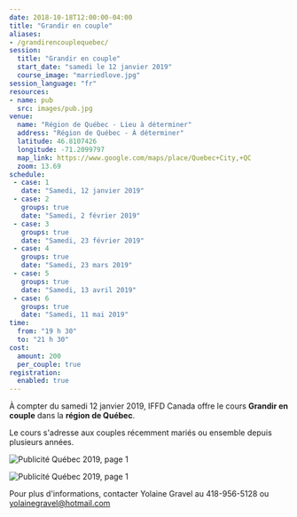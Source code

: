 ```yaml
---
date: 2018-10-18T12:00:00-04:00
title: "Grandir en couple"
aliases:
- /grandirencouplequebec/
session:
  title: "Grandir en couple"
  start_date: "samedi le 12 janvier 2019"
  course_image: "marriedlove.jpg"
session_language: "fr"
resources:
- name: pub
  src: images/pub.jpg
venue:
  name: "Région de Québec - Lieu à déterminer"
  address: "Région de Québec - À déterminer"
  latitude: 46.8107426
  longitude: -71.2099797
  map_link: https://www.google.com/maps/place/Quebec+City,+QC
  zoom: 13.69
schedule:
 - case: 1
   date: "Samedi, 12 janvier 2019"
 - case: 2
   groups: true
   date: "Samedi, 2 février 2019"
 - case: 3
   groups: true
   date: "Samedi, 23 février 2019"
 - case: 4
   groups: true
   date: "Samedi, 23 mars 2019"
 - case: 5
   groups: true
   date: "Samedi, 13 avril 2019"
 - case: 6
   groups: true
   date: "Samedi, 11 mai 2019"
time:
  from: "19 h 30"
  to: "21 h 30"
cost:
  amount: 200
  per_couple: true
registration:
  enabled: true
---
```


À compter du samedi 12 janvier 2019, IFFD Canada offre le cours **Grandir en
couple** dans la **région de Québec**.

Le cours s'adresse aux couples récemment mariés ou ensemble depuis plusieurs
années.

![Publicité Québec 2019, page 1](/images/posts/pub-quebec-2019-p1.jpg)

![Publicité Québec 2019, page 1](/images/posts/pub-quebec-2019-p2.jpg)

Pour plus d'informations, contacter Yolaine Gravel au 418-956-5128 ou <a
href="mailto:yolainegravel@hotmail.com">yolainegravel@hotmail.com</a>
